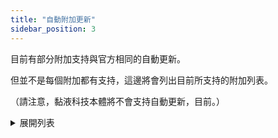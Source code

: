 ```yaml
---
title: "自動附加更新"
sidebar_position: 3
---
```


目前有部分附加支持與官方相同的自動更新。

但並不是每個附加都有支持，這邊將會列出目前所支持的附加列表。

（請注意，黏液科技本體將不會支持自動更新，目前。）

<details>
  <summary>展開列表</summary>

| 名稱 | 自動更新 |
| --- | --- |
| Slimefun4 | :x: |
| AlchimiaVitae | :x: |
| ColoredEnderChests | :x: |
| CrystamaeHistoria | :x: |
| DankTech2 | :x: |
| DyedBackpacks | :x: |
| DynaTech | :o: |
| EcoPower | :x: |
| ElectricSpawners | :x: |
| ExoticGarden | :x: |
| ExtraGear | :x: |
| ExtraHeads | :x: |
| ExtraTools | :x: |
| FlowerPower | :x: |
| FluffyMachines | :o: |
| FoxyMachines | :x: |
| Galactifun | :x: |
| GlobalWarming | :x: |
| HardcoreSlimefun | :x: |
| HeadLimiter | :x: |
| HotbarPets | :x: |
| InfinityExpansion | :x: |
| Liquid | :x: |
| LiteXpansion | :o: |
| luckyblocks-sf | :x: |
| LuckyPandas | :x: |
| MiniBlocks | :x: |
| MobCapturer | :o: |
| Networks | :x: |
| PotionExpansion | :x: |
| PrivateStorage | :x: |
| RelicsOfCthonia | :o: |
| SfChunkInfo | :x: |
| Simple-Storage | :x: |
| SimpleUtils | :x: |
| SlimeBot | :x: |
| SlimefunAdvancements | :x: |
| SlimefunOreChunks | :x: |
| SlimefunWarfare | :x: |
| SlimeHUD | :x: |
| SlimyTreeTaps | :x: |
| SMG | :x: |
| SoulJars | :x: |
| SoundMuffler | :x: |
| VillagerUtil | :x: |

</details>
